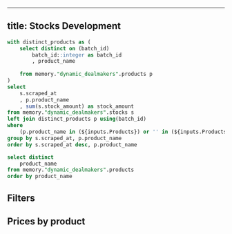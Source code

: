 


---
title: Stocks Development
---

<!-- aggregated -->

```sql stocks
with distinct_products as (
	select distinct on (batch_id)
		batch_id::integer as batch_id
		, product_name
	
	from memory."dynamic_dealmakers".products p
)
select
	s.scraped_at 
	, p.product_name 
	, sum(s.stock_amount) as stock_amount
from memory."dynamic_dealmakers".stocks s
left join distinct_products p using(batch_id)
where
    (p.product_name in (${inputs.Products}) or '' in (${inputs.Products}))
group by s.scraped_at, p.product_name
order by s.scraped_at desc, p.product_name
```


<!-- filters -->
```sql products
select distinct
    product_name
from memory."dynamic_dealmakers".products
order by product_name
```


## Filters 

<Multiselect
    data={products}
    name=Products
    value=product_name
    label=product_name
    title="Selecteer een product_name"
    />


## Prices by product

<LineChart 
    data={stocks}
    x=scraped_at
    y=stock_amount 
    series=product_name
    type=grouped
/>

<DataTable data={stocks} search=true sort=false>
    <Column id="scraped_at" title="scraped_at" fmt="mmmm d, yyyy H:MM:SS AM/PM" />
    <Column id="product_name" title="product_name" />
    <Column id="stock_amount" title="stock_amount" />
</DataTable>

